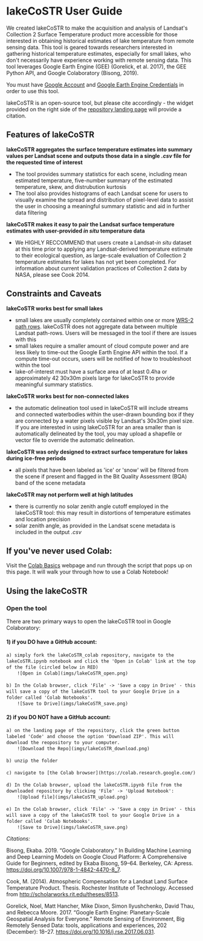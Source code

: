 # lakeCoSTR User Guide

We created lakeCoSTR to make the acquisition and analysis of Landsat's Collection 2 Surface Temperature product more accessible for those interested in obtaining historical estimates of lake temperature from remote sensing data. This tool is geared towards researchers interested in gathering historical temperature estimates, especially for small lakes, who don't necessarily have experience working with remote sensing data. This tool leverages Google Earth Engine (GEE) (Gorelick, et al. 2017), the GEE Python API, and Google Colaboratory (Bisong, 2019).

You must have [Google Account](https://support.google.com/accounts/answer/27441?hl=en) and [Google Earth Engine Credentials](https://signup.earthengine.google.com/) in order to use this tool.

lakeCoSTR is an open-source tool, but please cite accordingly - the widget provided on the right side of the [repository landing page](https://github.com/lakeCoSTR/lakeCoSTR_colab) will provide a citation. 


## Features of lakeCoSTR

__lakeCoSTR aggregates the surface temperature estimates into summary values per Landsat scene and outputs those data in a single *.csv* file for the requested time of interest__
 - The tool provides summary statistics for each scene, including mean estimated temperature, five-number summary of the estimated temperature, skew, and distrubution kurtosis
 - The tool also provides histograms of each Landsat scene for users to visually examine the spread and distribution of pixel-level data to assist the user in choosing a meaningful summary statistic and aid in further data filtering

__lakeCoSTR makes it easy to pair the Landsat surface temperature estimates with user-provided *in situ* temperature data__
 - We HIGHLY RECCOMMEND that users create a Landsat-*in situ* dataset at this time prior to applying any Landsat-derived temperature estimate to their ecological question, as large-scale evaluation of Collection 2 temperature estimates for lakes has not yet been completed. For information about current validation practices of Collection 2 data by NASA, please see Cook 2014.


## Constraints and Caveats 

__lakeCoSTR works best for small lakes__
 - small lakes are usually completely contained within one or more [WRS-2 path rows](https://landsat.gsfc.nasa.gov/about/the-worldwide-reference-system/). lakeCoSTR does not aggregate data between multiple Landsat path-rows. Users will be messaged in the tool if there are issues with this
 - small lakes require a smaller amount of cloud compute power and are less likely to time-out the Google Earth Engine API within the tool. If a compute time-out occurs, users will be notified of how to troubleshoot within the tool
 - lake-of-interest must have a surface area of at least 0.4ha or approximately 42 30x30m pixels large for lakeCoSTR to provide meaningful summary statistics.

__lakeCoSTR works best for non-connected lakes__
 - the automatic delineation tool used in lakeCoSTR will include streams and connected waterbodies within the user-drawn bounding box if they are connected by a water pixels visible by Landsat's 30x30m pixel size. If you are interested in using lakeCoSTR for an area smaller than is automatically delineated by the tool, you may upload a shapefile or vector file to override the automatic delineation.

__lakeCoSTR was only designed to extract surface temperature for lakes during ice-free periods__
 - all pixels that have been labeled as 'ice' or 'snow' will be filtered from the scene if present and flagged in the Bit Quality Assessment (BQA) band of the scene metadata

__lakeCoSTR may not perform well at high latitudes__
 - there is currently no solar zenith angle cutoff employed in the lakeCoSTR tool: this may result in distortions of temperature estimates and location precision
 - solar zenith angle, as provided in the Landsat scene metadata is included in the output *.csv*


## If you've never used Colab:

Visit the [Colab Basics](https://colab.research.google.com/) webpage and run through the script that pops up on this page. It will walk your through how to use a Colab Notebook!


## Using the lakeCoSTR

### Open the tool 

There are two primary ways to open the lakeCoSTR tool in Google Colaboratory:

#### 1) if you __DO__ have a GitHub account:
    
    a) simply fork the lakeCoSTR_colab repository, navigate to the lakeCoSTR.ipynb notebook and click the 'Open in Colab' link at the top of the file (circled below in RED)
        ![Open in Colab](imgs/lakeCoSTR_open.png)

    b) In the Colab browser, click 'File' -> 'Save a copy in Drive' - this will save a copy of the lakeCoSTR tool to your Google Drive in a folder called 'Colab Notebooks'.
        ![Save to Drive](imgs/lakeCoSTR_save.png)


#### 2) if you __DO NOT__ have a GitHub account:
    
    a) on the landing page of the repository, click the green button labeled 'Code' and choose the option 'Download ZIP'. This will download the reopository to your computer.
        ![Download the Repo](imgs/lakeCoSTR_download.png)

    b) unzip the folder

    c) navigate to [the Colab browser](https://colab.research.google.com/)

    d) In the Colab browser, upload the lakeCoSTR.ipynb file from the downloaded repository by clicking 'File' -> 'Upload Notebook':
        ![Upload file](imgs/lakeCoSTR_upload.png)

    e) In the Colab browser, click 'File' -> 'Save a copy in Drive' - this will save a copy of the lakeCoSTR tool to your Google Drive in a folder called 'Colab Notebooks'.
        ![Save to Drive](imgs/lakeCoSTR_save.png)




*Citations:*

Bisong, Ekaba. 2019. “Google Colaboratory.” In Building Machine Learning and Deep Learning Models on Google Cloud Platform: A Comprehensive Guide for Beginners, edited by Ekaba Bisong, 59–64. Berkeley, CA: Apress. https://doi.org/10.1007/978-1-4842-4470-8_7.

Cook, M. (2014). Atmospheric Compensation for a Landsat Land Surface Temperature Product. Thesis. Rochester Institute of Technology. Accessed from http://scholarworks.rit.edu/theses/8513.

Gorelick, Noel, Matt Hancher, Mike Dixon, Simon Ilyushchenko, David Thau, and Rebecca Moore. 2017. “Google Earth Engine: Planetary-Scale Geospatial Analysis for Everyone.” Remote Sensing of Environment, Big Remotely Sensed Data: tools, applications and experiences, 202 (December): 18–27. https://doi.org/10.1016/j.rse.2017.06.031.

